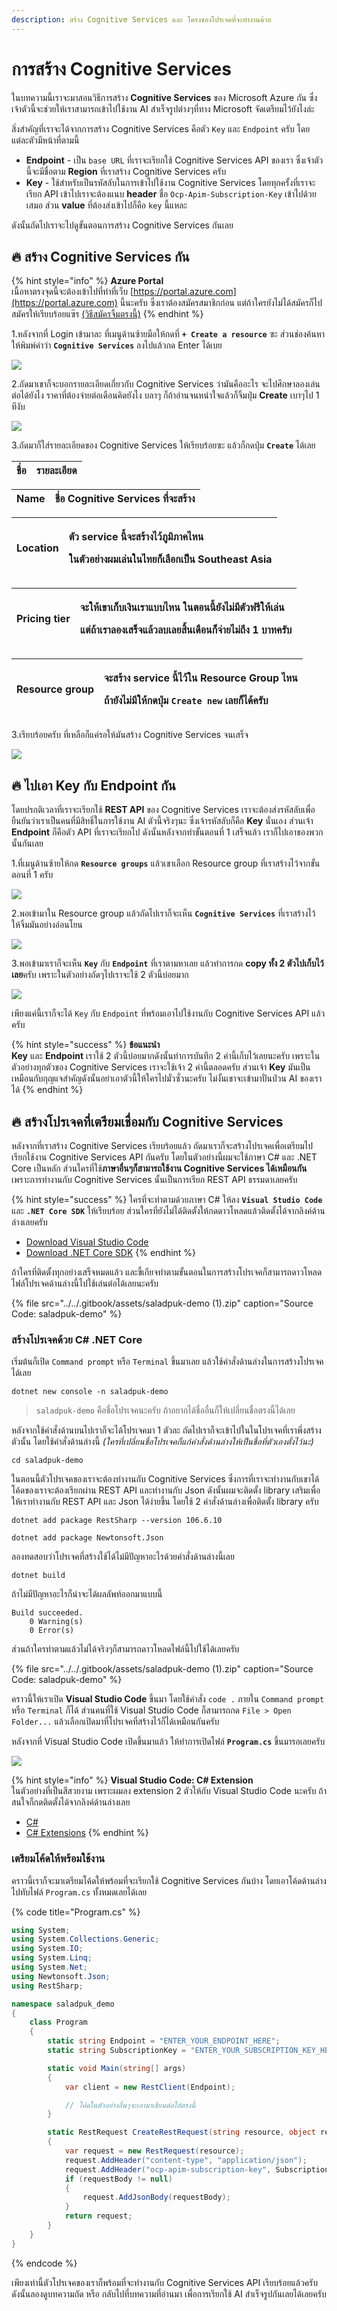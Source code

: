 ```yaml
---
description: สร้าง Cognitive Services และ โครงของโปรเจคที่จะทำงานด้วย
---
```


# การสร้าง Cognitive Services

ในบทความนี้เราจะมาสอนวิธีการสร้าง **Cognitive Services** ของ Microsoft Azure กัน ซึ่งเจ้าตัวนี้จะช่วยให้เราสามารถเข้าไปใช้งาน AI สำเร็จรูปต่างๆที่ทาง Microsoft จัดเตรียมไว้ยังไงล่ะ

สิ่งสำคัญที่เราจะได้จากการสร้าง Cognitive Services คือตัว `Key` และ `Endpoint` ครับ โดยแต่ละตัวมีหน้าที่ตามนี้

* **Endpoint** - เป็น `base URL` ที่เราจะเรียกใช้ Cognitive Services API ของเรา ซึ่งเจ้าตัวนี้จะมีชื่อตาม **Region** ที่เราสร้าง Cognitive Services ครับ
* **Key** - ใช้สำหรับเป็นรหัสลับในการเข้าไปใช้งาน Cognitive Services โดยทุกครั้งที่เราจะเรียก API เข้าไปเราจะต้องแนบ **header** ชื่อ `Ocp-Apim-Subscription-Key` เข้าไปด้วยเสมอ ส่วน **value** ที่ต้องส่งเข้าไปก็คือ `key` นี้แหละ

ดังนั้นถัดไปเราจะไปดูขั้นตอนการสร้าง Cognitive Services กันเลย

## 🔥 สร้าง Cognitive Services กัน

{% hint style="info" %}
**Azure Portal**  
เนื้อหาตรงจุดนี้จะต้องเข้าไปที่ทำที่เว็บ [https://portal.azure.com](https://portal.azure.com) นี้นะครับ ซึ่งเราต้องสมัครสมาชิกก่อน แต่ถ้าใครยังไม่ได้สมัครก็ไปสมัครให้เรียบร้อยแซ๊ร [\(วิธีสมัครจิ้มตรงนี้\)](https://saladpuk.gitbook.io/learn/cloud/azure101/register)
{% endhint %}

1.หลังจากที่ Login เข้ามาละ ที่เมนูด้านซ้ายมือให้กดที่ **`+ Create a resource`** ซะ ส่วนช่องค้นหาให้พิมพ์คำว่า **`Cognitive Services`** ลงไปแล้วกด Enter ได้เบย

![](../../.gitbook/assets/create-cognitiveservices.png)

2.ถัดมาเขาก็จะบอกรายละเอียดเกี่ยวกับ Cognitive Services ว่ามันคืออะไร จะไปศึกษาลองเล่นต่อได้ยังไง ราคาที่ต้องจ่ายต่อเดือนคิดยังไง บลาๆ ก็ถ้าอ่านจนหนำใจแล้วก็จิ้มปุ่ม **Create** เบาๆไป 1 ทีงับ

![](../../.gitbook/assets/cognitive-info.PNG)

3.ถัดมาก็ใส่รายละเอียดของ Cognitive Services ให้เรียบร้อยซะ แล้วก็กดปุ่ม **`Create`** ได้เลย

| ชื่อ | รายละเอียด |
| :--- | :--- |


| **Name** | ชื่อ Cognitive Services ที่จะสร้าง |
| :--- | :--- |


<table>
  <thead>
    <tr>
      <th style="text-align:left"><b>Location</b>
      </th>
      <th style="text-align:left">
        <p>&#xE15;&#xE31;&#xE27; service &#xE19;&#xE35;&#xE49;&#xE08;&#xE30;&#xE2A;&#xE23;&#xE49;&#xE32;&#xE07;&#xE44;&#xE27;&#xE49;&#xE20;&#xE39;&#xE21;&#xE34;&#xE20;&#xE32;&#xE04;&#xE44;&#xE2B;&#xE19;</p>
        <p>&#xE43;&#xE19;&#xE15;&#xE31;&#xE27;&#xE2D;&#xE22;&#xE48;&#xE32;&#xE07;&#xE1C;&#xE21;&#xE40;&#xE25;&#xE48;&#xE19;&#xE43;&#xE19;&#xE44;&#xE17;&#xE22;&#xE01;&#xE47;&#xE40;&#xE25;&#xE37;&#xE2D;&#xE01;&#xE40;&#xE1B;&#xE47;&#xE19;
          Southeast Asia</p>
      </th>
    </tr>
  </thead>
  <tbody></tbody>
</table><table>
  <thead>
    <tr>
      <th style="text-align:left"><b>Pricing tier</b>
      </th>
      <th style="text-align:left">
        <p>&#xE08;&#xE30;&#xE43;&#xE2B;&#xE49;&#xE40;&#xE02;&#xE32;&#xE40;&#xE01;&#xE47;&#xE1A;&#xE40;&#xE07;&#xE34;&#xE19;&#xE40;&#xE23;&#xE32;&#xE41;&#xE1A;&#xE1A;&#xE44;&#xE2B;&#xE19;
          &#xE43;&#xE19;&#xE15;&#xE2D;&#xE19;&#xE19;&#xE35;&#xE49;&#xE22;&#xE31;&#xE07;&#xE44;&#xE21;&#xE48;&#xE21;&#xE35;&#xE15;&#xE31;&#xE27;&#xE1F;&#xE23;&#xE35;&#xE43;&#xE2B;&#xE49;&#xE40;&#xE25;&#xE48;&#xE19;</p>
        <p>&#xE41;&#xE15;&#xE48;&#xE16;&#xE49;&#xE32;&#xE40;&#xE23;&#xE32;&#xE25;&#xE2D;&#xE07;&#xE40;&#xE2A;&#xE23;&#xE47;&#xE08;&#xE41;&#xE25;&#xE49;&#xE27;&#xE25;&#xE1A;&#xE40;&#xE25;&#xE22;&#xE2A;&#xE34;&#xE49;&#xE19;&#xE40;&#xE14;&#xE37;&#xE2D;&#xE19;&#xE01;&#xE47;&#xE08;&#xE48;&#xE32;&#xE22;&#xE44;&#xE21;&#xE48;&#xE16;&#xE36;&#xE07;
          1 &#xE1A;&#xE32;&#xE17;&#xE04;&#xE23;&#xE31;&#xE1A;</p>
      </th>
    </tr>
  </thead>
  <tbody></tbody>
</table><table>
  <thead>
    <tr>
      <th style="text-align:left"><b>Resource group</b>
      </th>
      <th style="text-align:left">
        <p>&#xE08;&#xE30;&#xE2A;&#xE23;&#xE49;&#xE32;&#xE07; service &#xE19;&#xE35;&#xE49;&#xE44;&#xE27;&#xE49;&#xE43;&#xE19;
          Resource Group &#xE44;&#xE2B;&#xE19;</p>
        <p>&#xE16;&#xE49;&#xE32;&#xE22;&#xE31;&#xE07;&#xE44;&#xE21;&#xE48;&#xE21;&#xE35;&#xE43;&#xE2B;&#xE49;&#xE01;&#xE14;&#xE1B;&#xE38;&#xE48;&#xE21; <b><code>Create new</code></b> &#xE40;&#xE25;&#xE22;&#xE01;&#xE47;&#xE44;&#xE14;&#xE49;&#xE04;&#xE23;&#xE31;&#xE1A;</p>
      </th>
    </tr>
  </thead>
  <tbody></tbody>
</table>3.เรียบร้อยครับ ที่เหลือก็แค่รอให้มันสร้าง Cognitive Services จนเสร็จ

![](../../.gitbook/assets/deploying.png)

## 🔥 ไปเอา Key กับ Endpoint กัน

โดยปรกติเวลาที่เราจะเรียกใช้ **REST API** ของ Cognitive Services เราจะต้องส่งรหัสลับเพื่อยืนยันว่าเราเป็นคนที่มีสิทธิ์ในการใช้งาน AI ตัวนี้จริงๆนะ ซึ่งเจ้ารหัสลับก็คือ **Key** นั่นเอง ส่วนเจ้า **Endpoint** ก็คือตัว API ที่เราจะเรียกไป ดังนั้นหลังจากทำขั้นตอนที่ 1 เสร็จแล้ว เราก็ไปเอาของพวกนั้นกันเลย

1.ที่เมนูด้านซ้ายให้กด **`Resource groups`** แล้วเขาเลือก Resource group ที่เราสร้างไว้จากขั้นตอนที่ 1 ครับ

![](../../.gitbook/assets/select-resourcegroup.png)

2.พอเข้ามาใน Resource group แล้วถัดไปเราก็จะเห็น **`Cognitive Services`** ที่เราสร้างไว้ ให้จิ้มมันอย่างอ่อนโยน

![](../../.gitbook/assets/image%20%28942%29.png)

3.พอเข้ามาเราก็จะเห็น **`Key`** กับ **`Endpoint`** ที่เราตามหาเลย แล้วทำการกด **copy ทั้ง 2 ตัวไปเก็บไว้เลย**ครับ เพราะในตัวอย่างถัดๆไปเราจะใช้ 2 ตัวนี้บ่อยมาก

![](../../.gitbook/assets/cognitive-key-n-endpoint.png)

เพียงแค่นี้เราก็จะได้ `Key` กับ `Endpoint` ที่พร้อมเอาไปใช้งานกับ Cognitive Services API แล้วครับ

{% hint style="success" %}
**ข้อแนะนำ  
Key** และ **Endpoint** เราใช้ 2 ตัวนี้บ่อยมากดังนั้นทำการบันทึก 2 ค่านี้เก็บไว้เลยนะครับ เพราะในตัวอย่างทุกตัวของ Cognitive Services เราจะใช้เจ้า 2 ค่านี้ตลอดครับ ส่วนเจ้า **Key** มันเป็นเหมือนกับกุญแจสำคัญดังนั้นอย่าเอาตัวนี้ให้ใครไปมั่วซั่วนะครับ ไม่งั้นเขาจะเข้ามาปั่นป่วน AI ของเราได้
{% endhint %}

## 🔥 สร้างโปรเจคที่เตรียมเชื่อมกับ Cognitive Services

หลังจากที่เราสร้าง Cognitive Services เรียบร้อยแล้ว ถัดมาเราก็จะสร้างโปรเจคเพื่อเตรียมไปเรียกใช้งาน Cognitive Services API กันครับ โดยในตัวอย่างนี้ผมจะใช้ภาษา C\# และ .NET Core เป็นหลัก ส่วนใครที่ใช้**ภาษาอื่นๆก็สามารถใช้งาน Cognitive Services ได้เหมือนกัน** เพราะการทำงานกับ Cognitive Services นั้นเป็นการเรียก REST API ธรรมดาเลยครับ

{% hint style="success" %}
ใครที่จะทำตามด้วยภาษา C\# ให้ลง **`Visual Studio Code`** และ **`.NET Core SDK`** ให้เรียบร้อย ส่วนใครที่ยังไม่ได้ติดตั้งให้กดดาวโหลดแล้วติดตั้งได้จากลิงค์ด้านล่างเลยครับ

* [Download Visual Studio Code](https://code.visualstudio.com/)
* [Download .NET Core SDK](https://dotnet.microsoft.com/download)
{% endhint %}

ถ้าใครที่ติดตั้งทุกอย่างเสร็จหมดแล้ว และขี้เกียจทำตามขั้นตอนในการสร้างโปรเจคก็สามารถดาวโหลดไฟล์โปรเจคด้านล่างนี้ไปใช้เล่นต่อได้เลยนะครับ

{% file src="../../.gitbook/assets/saladpuk-demo \(1\).zip" caption="Source Code: saladpuk-demo" %}

### สร้างโปรเจคด้วย C\# .NET Core

เริ่มต้นก็เปิด `Command prompt` หรือ `Terminal` ขึ้นมาเลย แล้วใช้คำสั่งด้านล่างในการสร้างโปรเจคได้เลย

```text
dotnet new console -n saladpuk-demo
```

> `saladpuk-demo` คือชื่อโปรเจคนะครับ ถ้าอยากได้ชื่ออื่นก็ให้เปลี่ยนชื่อตรงนี้ได้เลย

หลังจากใช้คำสั่งด้านบนไปเราก็จะได้โปรเจคมา 1 ตัวละ ถัดไปเราก็จะเข้าไปในในโปรเจคที่เราพึ่งสร้างตัวนั้น โดยใช้คำสั่งด้านล่างนี้ _\(ใครที่เปลี่ยนชื่อโปรเจคก็แก้คำสั่งด้านล่างให้เป็นชื่อที่ตัวเองตั้งไว้นะ\)_

```text
cd saladpuk-demo
```

ในตอนนี้ตัวโปรเจคของเราจะต้องทำงานกับ Cognitive Services ซึ่งการที่เราจะทำงานกับเขาได้ โค้ดของเราจะต้องเรียกผ่าน REST API และทำงานกับ Json ดังนั้นผมจะติดตั้ง library เสริมเพื่อให้เราทำงานกับ REST API และ Json ได้ง่ายขึ้น โดยใช้ 2 คำสั่งด้านล่างเพื่อติดตั้ง library ครับ

```text
dotnet add package RestSharp --version 106.6.10
```

```text
dotnet add package Newtonsoft.Json
```

ลองทดสอบว่าโปรเจคที่สร้างใช้ได้ไม่มีปัญหาอะไรด้วยคำสั่งด้านล่างนี้เลย

```text
dotnet build
```

ถ้าไม่มีปัญหาอะไรก็น่าจะได้ผลลัพท์ออกมาแบบนี้

```text
Build succeeded.
    0 Warning(s)
    0 Error(s)
```

ส่วนถ้าใครทำตามแล้วไม่ได้จริงๆก็สามารถดาวโหลดไฟล์นี้ไปใช้ได้เลยครับ

{% file src="../../.gitbook/assets/saladpuk-demo \(1\).zip" caption="Source Code: saladpuk-demo" %}

คราวนี้ให้เราเปิด **Visual Studio Code** ขึ้นมา โดยใช้คำสั่ง `code .` ภายใน `Command prompt` หรือ `Terminal` ก็ได้ ส่วนคนที่ใช้ Visual Studio Code ก็สามารถกด `File > Open Folder...` แล้วเลือกเปิดมาที่โปรเจคที่สร้างไว้ก็ได้เหมือนกันครับ

หลังจากที่ Visual Studio Code เปิดขึ้นมาแล้ว ให้ทำการเปิดไฟล์ **`Program.cs`** ขึ้นมารอเลยครับ

![](../../.gitbook/assets/visualstudio.png)

{% hint style="info" %}
**Visual Studio Code: C\# Extension**  
ในตัวอย่างที่เป็นสีสวยงาม เพราะผมลง extension 2 ตัวให้กับ Visual Studio Code นะครับ ถ้าสนใจก็กดติดตั้งได้จากลิงค์ด้านล่างเลย

* [C\#](https://marketplace.visualstudio.com/items?itemName=ms-vscode.csharp)
* [C\# Extensions](https://marketplace.visualstudio.com/items?itemName=jchannon.csharpextensions)
{% endhint %}

### เตรียมโค้ดให้พร้อมใช้งาน

คราวนี้เราก็จะมาเตรียมโค้ดให้พร้อมที่จะเรียกใช้ Cognitive Services กันบ้าง โดยเอาโค้ดด้านล่างไปทับไฟล์ `Program.cs` ทั้งหมดเลยได้เลย

{% code title="Program.cs" %}
```csharp
using System;
using System.Collections.Generic;
using System.IO;
using System.Linq;
using System.Net;
using Newtonsoft.Json;
using RestSharp;

namespace saladpuk_demo
{
    class Program
    {
        static string Endpoint = "ENTER_YOUR_ENDPOINT_HERE";
        static string SubscriptionKey = "ENTER_YOUR_SUBSCRIPTION_KEY_HERE";

        static void Main(string[] args)
        {
            var client = new RestClient(Endpoint);

            // โค้ดในตัวอย่างอื่นๆจะเอามาเขียนต่อใส่ตรงนี้
        }

        static RestRequest CreateRestRequest(string resource, object requestBody)
        {
            var request = new RestRequest(resource);
            request.AddHeader("content-type", "application/json");
            request.AddHeader("ocp-apim-subscription-key", SubscriptionKey);
            if (requestBody != null)
            {
                request.AddJsonBody(requestBody);
            }
            return request;
        }
    }
}
```
{% endcode %}

เพียงเท่านี้ตัวโปรเจคของเราก็พร้อมที่จะทำงานกับ Cognitive Services API เรียบร้อยแล้วครับ ดังนั้นลองดูบทความถัด หรือ กลับไปที่บทความที่อ่านมา เพื่อการเรียกใช้ AI สำเร็จรูปกันเลยได้เลยครับ

